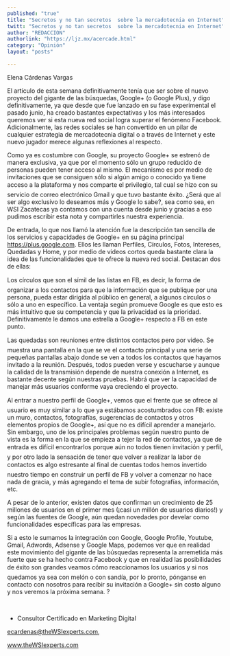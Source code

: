 ```yaml
---
published: "true"
title: "Secretos y no tan secretos  sobre la mercadotecnia en Internet"
twitt: "Secretos y no tan secretos  sobre la mercadotecnia en Internet"
author: "REDACCION"
authorlink: "https://ljz.mx/acercade.html"
category: "Opinión"
layout: "posts"

---
```



  Elena Cárdenas Vargas



El artículo de esta semana definitivamente tenía que ser sobre el nuevo proyecto del gigante de las búsquedas, Google+ (o Google Plus), y digo definitivamente, ya que desde que fue lanzado en su fase experimental el pasado junio, ha creado bastantes expectativas y los más interesados queremos ver si esta nueva red social logra superar el fenómeno Facebook. Adicionalmente, las redes sociales se han convertido en un pilar de cualquier estrategia de mercadotecnia digital o a través de Internet y este nuevo jugador merece algunas reflexiones al respecto.  

  Como ya es costumbre con Google, su proyecto Google+ se estrenó de manera exclusiva, ya que por el momento sólo un grupo reducido de personas pueden tener acceso al mismo. El mecanismo es por medio de invitaciones que se consiguen sólo si algún amigo o conocido ya tiene acceso a la plataforma y nos comparte el privilegio, tal cual se hizo con su servicio de correo electrónico Gmail y que tuvo bastante éxito. ¿Será que al ser algo exclusivo lo deseamos más y Google lo sabe?, sea como sea, en WSI Zacatecas ya contamos con una cuenta desde junio y gracias a eso pudimos escribir esta nota y compartirles nuestra experiencia.



  De entrada, lo que nos llamó la atención fue la descripción tan sencilla de los servicios y capacidades de Google+ en su página principal https://plus.google.com. Ellos les llaman Perfiles, Círculos, Fotos, Intereses, Quedadas y Home, y por medio de videos cortos queda bastante clara la idea de las funcionalidades que te ofrece la nueva red social. Destacan dos de ellas:



  Los círculos que son el símil de las listas en FB, es decir, la forma de organizar a los contactos para que la información que se publique por una persona, pueda estar dirigida al público en general, a algunos círculos o sólo a uno en específico. La ventaja según promueve Google es que esto es más intuitivo que su competencia y que la privacidad es la prioridad. Definitivamente le damos una estrella a Google+ respecto a FB en este punto.



  Las quedadas son reuniones entre distintos contactos pero por video. Se muestra una pantalla en la que se ve el contacto principal y una serie de pequeñas pantallas abajo donde se ven a todos los contactos que hayamos invitado a la reunión. Después, todos pueden verse y escucharse y aunque la calidad de la transmisión depende de nuestra conexión a Internet, es bastante decente según nuestras pruebas. Habrá que ver la capacidad de manejar más usuarios conforme vaya creciendo el proyecto.



  Al entrar a nuestro perfil de Google+, vemos que el frente que se ofrece al usuario es muy similar a lo que ya estábamos acostumbrados con FB: existe un muro, contactos, fotografías, sugerencias de contactos y otros elementos propios de Google+, así que no es difícil aprender a manejarlo. Sin embargo, uno de los principales problemas según nuestro punto de vista es la forma en la que se empieza a tejer la red de contactos, ya que de entrada es difícil encontrarlos porque aún no todos tienen invitación y perfil, y por otro lado la sensación de tener que volver a realizar la labor de contactos es algo estresante al final de cuentas todos hemos invertido nuestro tiempo en construir un perfil de FB y volver a comenzar no hace nada de gracia, y más agregando el tema de subir fotografías, información, etc.



  A pesar de lo anterior, existen datos que confirman un crecimiento de 25 millones de usuarios en el primer mes (¡casi un millón de usuarios diarios!) y según las fuentes de Google, aún quedan novedades por develar como funcionalidades específicas para las empresas.



  Si a esto le sumamos la integración con Google, Google Profile, Youtube, Gmail, Adwords, Adsense y Google Maps, podemos ver que en realidad este movimiento del gigante de las búsquedas representa la arremetida más fuerte que se ha hecho contra Facebook y que en realidad las posibilidades de éxito son grandes veamos cómo reaccionamos los usuarios y si nos quedamos ya sea con melón o con sandía, por lo pronto, pónganse en contacto con nosotros para recibir su invitación a Google+ sin costo alguno y nos veremos la próxima semana. ?



   



  * Consultor Certificado en Marketing Digital



  ecardenas@theWSIexperts.com,



  www.theWSIexperts.com

